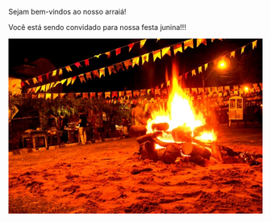 Sejam bem-vindos ao nosso arraiá!

Você está sendo convidado para nossa festa junina!!!

<img src="festajunina-cke.webp" alt="muita festa e comida" title="arraia" />


